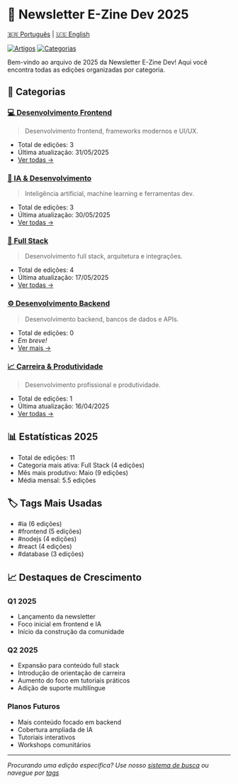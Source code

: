 # 📅 Newsletter E-Zine Dev 2025

[🇧🇷 Português](#) | [🇺🇸 English](/newsletter/i18n/en-US/2025/index.md)

[![Artigos](https://img.shields.io/badge/artigos-11-blue.svg)](#)
[![Categorias](https://img.shields.io/badge/categorias-5-green.svg)](#)

Bem-vindo ao arquivo de 2025 da Newsletter E-Zine Dev! Aqui você encontra todas as edições organizadas por categoria.

## 📂 Categorias

### [💻 Desenvolvimento Frontend](/newsletter/i18n/pt-BR/2025/frontend/README.md)
> Desenvolvimento frontend, frameworks modernos e UI/UX.
- Total de edições: 3
- Última atualização: 31/05/2025
- [Ver todas →](/newsletter/i18n/pt-BR/2025/frontend/README.md)

### [🤖 IA & Desenvolvimento](/newsletter/i18n/pt-BR/2025/ai-dev/README.md)
> Inteligência artificial, machine learning e ferramentas dev.
- Total de edições: 3
- Última atualização: 30/05/2025
- [Ver todas →](/newsletter/i18n/pt-BR/2025/ai-dev/README.md)

### [🔄 Full Stack](/newsletter/i18n/pt-BR/2025/full-stack/README.md)
> Desenvolvimento full stack, arquitetura e integrações.
- Total de edições: 4
- Última atualização: 17/05/2025
- [Ver todas →](/newsletter/i18n/pt-BR/2025/full-stack/README.md)

### [⚙️ Desenvolvimento Backend](/newsletter/i18n/pt-BR/2025/backend/README.md)
> Desenvolvimento backend, bancos de dados e APIs.
- Total de edições: 0
- _Em breve!_
- [Ver mais →](/newsletter/i18n/pt-BR/2025/backend/README.md)

### [📈 Carreira & Produtividade](/newsletter/i18n/pt-BR/2025/carreira-prod/README.md)
> Desenvolvimento profissional e produtividade.
- Total de edições: 1
- Última atualização: 16/04/2025
- [Ver todas →](/newsletter/i18n/pt-BR/2025/carreira-prod/README.md)

## 📊 Estatísticas 2025

- Total de edições: 11
- Categoria mais ativa: Full Stack (4 edições)
- Mês mais produtivo: Maio (9 edições)
- Média mensal: 5.5 edições

## 🏷️ Tags Mais Usadas

- #ia (6 edições)
- #frontend (5 edições)
- #nodejs (4 edições)
- #react (4 edições)
- #database (3 edições)

## 📈 Destaques de Crescimento

### Q1 2025
- Lançamento da newsletter
- Foco inicial em frontend e IA
- Início da construção da comunidade

### Q2 2025
- Expansão para conteúdo full stack
- Introdução de orientação de carreira
- Aumento do foco em tutoriais práticos
- Adição de suporte multilíngue

### Planos Futuros
- Mais conteúdo focado em backend
- Cobertura ampliada de IA
- Tutoriais interativos
- Workshops comunitários

---

*Procurando uma edição específica? Use nosso [sistema de busca](../SEARCH.md) ou navegue por [tags](../tags/)*
